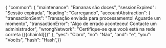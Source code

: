 {
  "common": {
    "maintenance": "Bananas são doces",
    "sessionExpired": "Sessão expirada",
    "loading": "Carregando",
    "accountAbstraction": {
      "transactionSent": "Transação enviada para processamento! Aguarde um momento",
      "transactionError": "Algo de errado aconteceu! Contacte um administrador",
      "wrongNetwork": "Certifique-se que você está na rede correta ({{chainId}})"
    },
    "yes": "Claro",
    "no": "Não",
    "and": "e",
    "you": "Vocês",
    "hash": "Hash”,}}